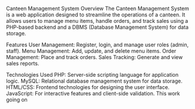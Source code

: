 Canteen Management System
Overview
The Canteen Management System is a web application designed to streamline the operations of a canteen. It allows users to manage menu items, handle orders, and track sales using a PHP-based backend and a DBMS (Database Management System) for data storage.

Features
User Management: Register, login, and manage user roles (admin, staff).
Menu Management: Add, update, and delete menu items.
Order Management: Place and track orders.
Sales Tracking: Generate and view sales reports.

Technologies Used
PHP: Server-side scripting language for application logic.
MySQL: Relational database management system for data storage.
HTML/CSS: Frontend technologies for designing the user interface.
JavaScript: For interactive features and client-side validation.
This work going on
